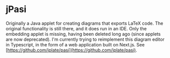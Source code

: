 # jPasi
Originally a Java applet for creating diagrams that exports LaTeX code. The original functionality is still there, and it does run in an IDE. Only the embedding applet is missing, having been deleted long ago (since applets are now deprecated). I'm currently trying to reimplement this diagram editor in Typescript, in the form of a web application built on Next.js. See [https://github.com/jplate/pasi](https://github.com/jplate/pasi).
